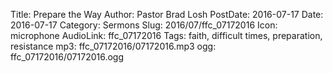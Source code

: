 Title: Prepare the Way
Author: Pastor Brad Losh
PostDate: 2016-07-17
Date: 2016-07-17
Category: Sermons
Slug: 2016/07/ffc_07172016
Icon: microphone
AudioLink: ffc_07172016
Tags: faith, difficult times, preparation, resistance
mp3: ffc_07172016/07172016.mp3
ogg: ffc_07172016/07172016.ogg
